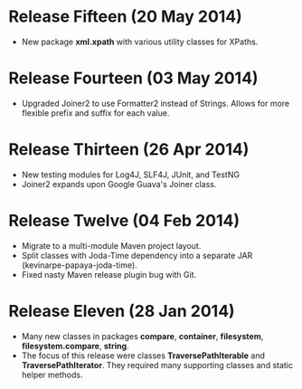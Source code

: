 # Release Fifteen (20 May 2014) #

  * New package **xml.xpath** with various utility classes for XPaths.

# Release Fourteen (03 May 2014) #

  * Upgraded Joiner2 to use Formatter2 instead of Strings.  Allows for more flexible prefix and suffix for each value.

# Release Thirteen (26 Apr 2014) #

  * New testing modules for Log4J, SLF4J, JUnit, and TestNG
  * Joiner2 expands upon Google Guava's Joiner class.

# Release Twelve (04 Feb 2014) #

  * Migrate to a multi-module Maven project layout.
  * Split classes with Joda-Time dependency into a separate JAR (kevinarpe-papaya-joda-time).
  * Fixed nasty Maven release plugin bug with Git.

# Release Eleven (28 Jan 2014) #

  * Many new classes in packages **compare**, **container**, **filesystem**, **filesystem.compare**, **string**.
  * The focus of this release were classes **TraversePathIterable** and **TraversePathIterator**.  They required many supporting classes and static helper methods.